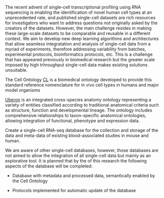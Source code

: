 The recent advent of single-cell transcriptional profiling using RNA sequencing is enabling the identification of novel human cell types at an unprecedented rate, and published single-cell datasets are rich resources for investigators who want to address questions not originally asked by the creators of the datasets. However, the main challenge resides in making these large-scale datasets to be comparable and reusable in a different context. We aim to develop new deep learning algorithms and architectures that allow seamless integratation and analysis of single-cell data from a myriad of experiments, therefore addressing variability from batches, experimental protocols, bioinformatics protocols, etc. This is a challenge that has appeared previously in biomedical research but the greater scale imposed by high trhroughput single-cell data makes existing solutions unsuitable.

The Cell Ontology [CL](https://www.ebi.ac.uk/ols/ontologies/cl) is a biomedical ontology developed to provide this standard reference nomenclature for in vivo cell types in humans and major model organisms

[Uberon](https://www.ebi.ac.uk/ols/ontologies/uberon) is an integrated cross-species anatomy ontology representing a variety of entities classified according to traditional anatomical criteria such as structure, function and developmental lineage. The ontology includes comprehensive relationships to taxon-specific anatomical ontologies, allowing integration of functional, phenotype and expression data.

Create a single-cell RNA-seq database for the collection and storage of the data and meta-data of existing blood-associated studies in mouse and human.

We are aware of other single-cell databases, however, those databases are not aimed to allow the integration of all single-cell data but mainly as an explorative tool. It is planned that by the of this research the following aspects of the database will be completed:

- Database with metadata and processed data, semantically enabled by the Cell Ontology

- Protocols implemented for automatic update of the database

